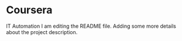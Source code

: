 # Coursera
IT Automation
I am editing the README file. Adding some more details about the project description.
